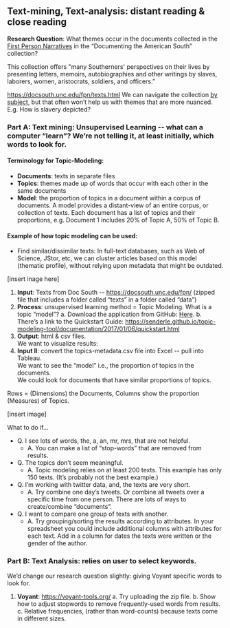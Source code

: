 ## Text-mining, Text-analysis: distant reading & close reading

**Research Question**: What themes occur in the documents collected in the [First Person Narratives](https://docsouth.unc.edu/fpn/) in the “Documenting the American South” collection? 

This collection offers "many Southerners' perspectives on their lives by presenting letters, memoirs, autobiographies and other writings by slaves, laborers, women, aristocrats, soldiers, and officers.”

https://docsouth.unc.edu/fpn/texts.html   We can navigate the collection [by subject](https://docsouth.unc.edu/browse/subject/index.html?letter=R), but that often won’t help us with themes that are more nuanced. E.g. How is slavery depicted?  

### Part A: Text mining: Unsupervised Learning -- what can a computer “learn”? We’re not telling it, at least initially, which words to look for.  

#### Terminology for Topic-Modeling:    
* **Documents**: texts in separate files
* **Topics**: themes made up of words that occur with each other in the same documents 
* **Model**: the proportion of topics in a document within a corpus of documents. A model provides a distant-view of an entire corpus, or collection of texts.  Each document has a list of topics and their proportions, e.g. Document 1 includes 20% of Topic A, 50% of Topic B.    

#### Example of how topic modeling can be used: 
* Find similar/dissimilar texts: In full-text databases, such as Web of Science, JStor, etc, we can cluster articles based on this model (thematic profile), without relying upon metadata that might be outdated.  

[insert inage here]

1. **Input**: Texts from Doc South -- https://docsouth.unc.edu/fpn/   (zipped file that includes a folder called “texts” in a folder called “data”)
2. **Process**: unsupervised learning method = Topic Modeling.  What is a topic “model”? 
  a. Download the application from GitHub: [Here](https://github.com/senderle/topic-modeling-tool). 
  b. There’s a link to the Quickstart Guide: https://senderle.github.io/topic-modeling-tool/documentation/2017/01/06/quickstart.html 
3. **Output**: html & csv files.  
  We want to visualize results: 
4. **Input II**: convert the topics-metadata.csv file into Excel -- pull into Tableau.  
  We want to see the “model” i.e., the proportion of topics in the documents.  
  We could look for documents that have similar proportions of topics.  

  Rows = (Dimensions) the Documents, 
  Columns show the proportion (Measures) of Topics. 
  
[insert image]

What to do if…
* Q. I see lots of words, the, a, an, mr, mrs, that are not helpful. 
    * A. You can make a list of “stop-words” that are removed from results. 
* Q. The topics don’t seem meaningful.  
    * A. Topic modeling relies on at least 200 texts.  This example has only 150 texts.  (It’s probably not the best example.)  
* Q. I’m working with twitter data, and, the texts are very short. 
    * A. Try combine one day’s tweets.  Or combine all tweets over a specific time from one person.  There are lots of ways to create/combine “documents”.  
* Q. I want to compare one group of texts with another.  
    * A. Try grouping/sorting the results according to attributes. In your spreadsheet you could include additional columns with attributes for each text. Add in a column for dates the texts were written or the gender of the author. 

### Part B: Text Analysis: relies on user to select keywords.  
We’d change our research question slightly: giving Voyant specific words to look for. 
1. **Voyant**: https://voyant-tools.org/ 
  a. Try uploading the zip file. 
  b. Show how to adjust stopwords to remove frequently-used words from results.  
  c. Relative frequencies, (rather than word-counts)  because texts come in different sizes. 

